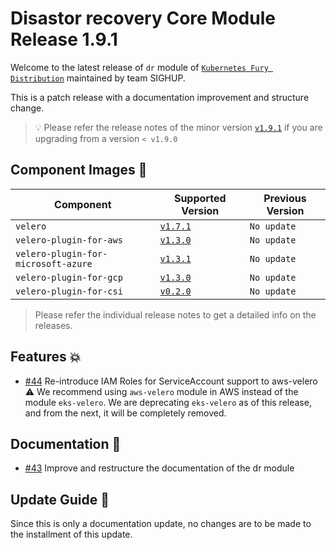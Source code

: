 # Disastor recovery Core Module Release 1.9.1

Welcome to the latest release of `dr` module of [`Kubernetes Fury
Distribution`](https://github.com/sighupio/fury-distribution) maintained by team
SIGHUP.

This is a patch release with a documentation improvement and structure change.

> 💡 Please refer the release notes of the minor version
> [`v1.9.1`](https://github.com/sighupio/fury-kubernetes-dr/releases/tag/v1.9.1)
> if you are upgrading from a version `< v1.9.0`

## Component Images 🚢

| Component                           | Supported Version                                                                                 | Previous Version |
|-------------------------------------|---------------------------------------------------------------------------------------------------|------------------|
| `velero`                            | [`v1.7.1`](https://github.com/vmware-tanzu/velero/releases/tag/v1.7.1)                            | `No update`      |
| `velero-plugin-for-aws`             | [`v1.3.0`](https://github.com/vmware-tanzu/velero-plugin-for-aws/releases/tag/v1.3.0)             | `No update`      |
| `velero-plugin-for-microsoft-azure` | [`v1.3.1`](https://github.com/vmware-tanzu/velero-plugin-for-microsoft-azure/releases/tag/v1.3.1) | `No update`      |
| `velero-plugin-for-gcp`             | [`v1.3.0`](https://github.com/vmware-tanzu/velero-plugin-for-gcp/releases/tag/v1.3.0)             | `No update`      |
| `velero-plugin-for-csi`             | [`v0.2.0`](https://github.com/vmware-tanzu/velero-plugin-for-csi/releases/tag/v0.2.0)             | `No update`      |

> Please refer the individual release notes to get a detailed info on the
> releases.

## Features 💥

- [#44](https://github.com/sighupio/fury-kubernetes-dr/pull/44) Re-introduce IAM Roles for ServiceAccount support to aws-velero
   ⚠ We recommend using `aws-velero` module in AWS instead of the module
   `eks-velero`. We are deprecating `eks-velero` as of this release, and from
   the next, it will be completely removed.

## Documentation 📕

- [#43](https://github.com/sighupio/fury-kubernetes-dr/pulls/43) Improve
  and restructure the documentation of the dr module

## Update Guide 🦮

Since this is only a documentation update, no changes are to be made to the installment of this update.


